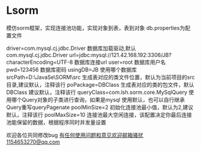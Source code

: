 # Lsorm
模仿sorm框架，实现连接池功能，实现对象到表，表到对象
db.properties为配置文件

driver=com.mysql.cj.jdbc.Driver                                              数据库加载驱动,默认com.mysql.cj.jdbc.Driver
url=jdbc:mysql://121.42.168.192:3306/JB?characterEncoding=UTF-8              数据库连接url
user=root                                                                    数据库用户名
pwd=123456                                                                   数据库密码
usingDB=JB                                                                   使用哪个数据库
srcPath=D:\\JavaSe\\SORM\\src                                                生成表对应的类文件位置，默认为当前项目的src目录,建议默认，注释该行
poPackage=DBClass                                                            生成表对应的类的包文件，默认DBClass     建议默认，注释该行
queryClass=com.lsh.sorm.core.MySqlQuery              使用哪个Query对象的子类进行查询，如果是mysql 使用默认，也可以自行继承Query重写queryPagenate
poolMinSize=2                                                                初始化连接池最小值，默认为2,建议默认，注释该行
poolMaxSize=10                                                     连接池最大空闲连接，该配置决定你最后连接池能保留的数据，根据程序同时并发量设置



欢迎各位共同修改bug
有任何使用问题和意见欢迎邮箱骚扰1154653270@qq.com
